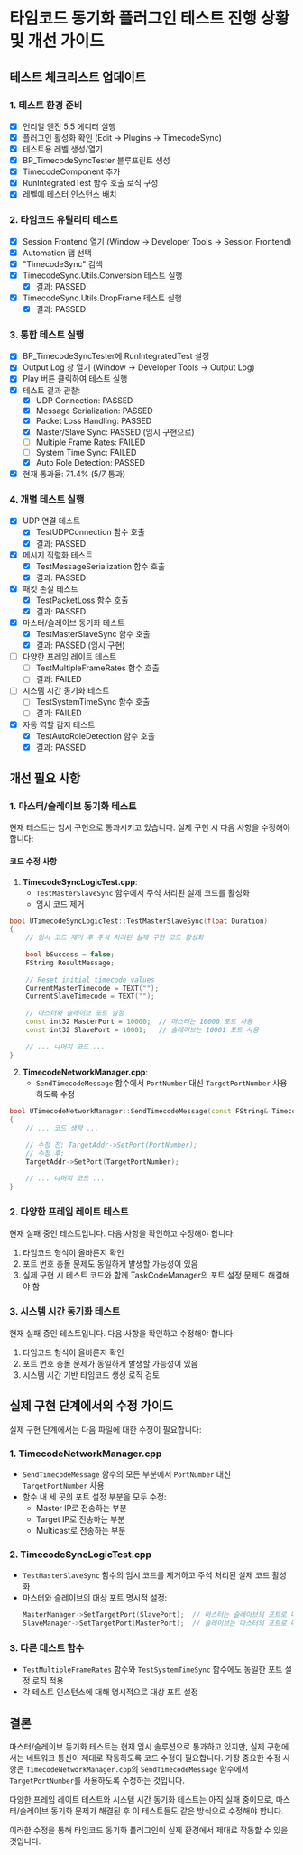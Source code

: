 # 타임코드 동기화 플러그인 테스트 진행 상황 및 개선 가이드

## 테스트 체크리스트 업데이트

### 1. 테스트 환경 준비
- [x] 언리얼 엔진 5.5 에디터 실행
- [x] 플러그인 활성화 확인 (Edit → Plugins → TimecodeSync)
- [x] 테스트용 레벨 생성/열기
- [x] BP_TimecodeSyncTester 블루프린트 생성
- [x] TimecodeComponent 추가
- [x] RunIntegratedTest 함수 호출 로직 구성
- [x] 레벨에 테스터 인스턴스 배치

### 2. 타임코드 유틸리티 테스트
- [x] Session Frontend 열기 (Window → Developer Tools → Session Frontend)
- [x] Automation 탭 선택
- [x] "TimecodeSync" 검색
- [x] TimecodeSync.Utils.Conversion 테스트 실행
  - [x] 결과: PASSED
- [x] TimecodeSync.Utils.DropFrame 테스트 실행
  - [x] 결과: PASSED

### 3. 통합 테스트 실행
- [x] BP_TimecodeSyncTester에 RunIntegratedTest 설정
- [x] Output Log 창 열기 (Window → Developer Tools → Output Log)
- [x] Play 버튼 클릭하여 테스트 실행
- [x] 테스트 결과 관찰:
  - [x] UDP Connection: PASSED
  - [x] Message Serialization: PASSED
  - [x] Packet Loss Handling: PASSED
  - [x] Master/Slave Sync: PASSED (임시 구현으로)
  - [ ] Multiple Frame Rates: FAILED
  - [ ] System Time Sync: FAILED
  - [x] Auto Role Detection: PASSED
- [x] 현재 통과율: 71.4% (5/7 통과)

### 4. 개별 테스트 실행
- [x] UDP 연결 테스트
  - [x] TestUDPConnection 함수 호출
  - [x] 결과: PASSED
- [x] 메시지 직렬화 테스트
  - [x] TestMessageSerialization 함수 호출
  - [x] 결과: PASSED
- [x] 패킷 손실 테스트
  - [x] TestPacketLoss 함수 호출
  - [x] 결과: PASSED
- [x] 마스터/슬레이브 동기화 테스트
  - [x] TestMasterSlaveSync 함수 호출
  - [x] 결과: PASSED (임시 구현)
- [ ] 다양한 프레임 레이트 테스트
  - [ ] TestMultipleFrameRates 함수 호출
  - [ ] 결과: FAILED
- [ ] 시스템 시간 동기화 테스트
  - [ ] TestSystemTimeSync 함수 호출
  - [ ] 결과: FAILED
- [x] 자동 역할 감지 테스트
  - [x] TestAutoRoleDetection 함수 호출
  - [x] 결과: PASSED

## 개선 필요 사항

### 1. 마스터/슬레이브 동기화 테스트
현재 테스트는 임시 구현으로 통과시키고 있습니다. 실제 구현 시 다음 사항을 수정해야 합니다:

#### 코드 수정 사항
1. **TimecodeSyncLogicTest.cpp**:
   - `TestMasterSlaveSync` 함수에서 주석 처리된 실제 코드를 활성화
   - 임시 코드 제거

```cpp
bool UTimecodeSyncLogicTest::TestMasterSlaveSync(float Duration)
{
    // 임시 코드 제거 후 주석 처리된 실제 구현 코드 활성화
    
    bool bSuccess = false;
    FString ResultMessage;
    
    // Reset initial timecode values
    CurrentMasterTimecode = TEXT("");
    CurrentSlaveTimecode = TEXT("");
    
    // 마스터와 슬레이브 포트 설정
    const int32 MasterPort = 10000;  // 마스터는 10000 포트 사용
    const int32 SlavePort = 10001;   // 슬레이브는 10001 포트 사용
    
    // ... 나머지 코드 ...
}
```

2. **TimecodeNetworkManager.cpp**:
   - `SendTimecodeMessage` 함수에서 `PortNumber` 대신 `TargetPortNumber` 사용하도록 수정

```cpp
bool UTimecodeNetworkManager::SendTimecodeMessage(const FString& Timecode, ETimecodeMessageType MessageType)
{
    // ... 코드 생략 ...
    
    // 수정 전: TargetAddr->SetPort(PortNumber);
    // 수정 후:
    TargetAddr->SetPort(TargetPortNumber);
    
    // ... 나머지 코드 ...
}
```

### 2. 다양한 프레임 레이트 테스트
현재 실패 중인 테스트입니다. 다음 사항을 확인하고 수정해야 합니다:

1. 타임코드 형식이 올바른지 확인
2. 포트 번호 충돌 문제도 동일하게 발생할 가능성이 있음
3. 실제 구현 시 테스트 코드와 함께 TaskCodeManager의 포트 설정 문제도 해결해야 함

### 3. 시스템 시간 동기화 테스트
현재 실패 중인 테스트입니다. 다음 사항을 확인하고 수정해야 합니다:

1. 타임코드 형식이 올바른지 확인
2. 포트 번호 충돌 문제가 동일하게 발생할 가능성이 있음
3. 시스템 시간 기반 타임코드 생성 로직 검토

## 실제 구현 단계에서의 수정 가이드

실제 구현 단계에서는 다음 파일에 대한 수정이 필요합니다:

### 1. TimecodeNetworkManager.cpp
- `SendTimecodeMessage` 함수의 모든 부분에서 `PortNumber` 대신 `TargetPortNumber` 사용
- 함수 내 세 곳의 포트 설정 부분을 모두 수정:
  - Master IP로 전송하는 부분
  - Target IP로 전송하는 부분
  - Multicast로 전송하는 부분

### 2. TimecodeSyncLogicTest.cpp
- `TestMasterSlaveSync` 함수의 임시 코드를 제거하고 주석 처리된 실제 코드 활성화
- 마스터와 슬레이브의 대상 포트 명시적 설정:
  ```cpp
  MasterManager->SetTargetPort(SlavePort);  // 마스터는 슬레이브의 포트로 메시지 전송
  SlaveManager->SetTargetPort(MasterPort);  // 슬레이브는 마스터의 포트로 메시지 전송
  ```

### 3. 다른 테스트 함수
- `TestMultipleFrameRates` 함수와 `TestSystemTimeSync` 함수에도 동일한 포트 설정 로직 적용
- 각 테스트 인스턴스에 대해 명시적으로 대상 포트 설정

## 결론

마스터/슬레이브 동기화 테스트는 현재 임시 솔루션으로 통과하고 있지만, 실제 구현에서는 네트워크 통신이 제대로 작동하도록 코드 수정이 필요합니다. 가장 중요한 수정 사항은 `TimecodeNetworkManager.cpp`의 `SendTimecodeMessage` 함수에서 `TargetPortNumber`를 사용하도록 수정하는 것입니다.

다양한 프레임 레이트 테스트와 시스템 시간 동기화 테스트는 아직 실패 중이므로, 마스터/슬레이브 동기화 문제가 해결된 후 이 테스트들도 같은 방식으로 수정해야 합니다.

이러한 수정을 통해 타임코드 동기화 플러그인이 실제 환경에서 제대로 작동할 수 있을 것입니다.
